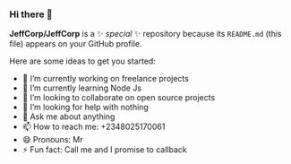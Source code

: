 ### Hi there 👋

**JeffCorp/JeffCorp** is a ✨ _special_ ✨ repository because its `README.md` (this file) appears on your GitHub profile.

Here are some ideas to get you started:

- 🔭 I’m currently working on freelance projects
- 🌱 I’m currently learning Node Js
- 👯 I’m looking to collaborate on open source projects
- 🤔 I’m looking for help with nothing
- 💬 Ask me about anything
- 📫 How to reach me: +2348025170061
- 😄 Pronouns: Mr
- ⚡ Fun fact: Call me and I promise to callback
